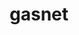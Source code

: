 ---
title: "gasnet"
layout: cache
categories: [package, develop]
meta: {"compilers": ["gcc@=11.4.0", "gcc@=9.4.0", "oneapi@=2024.2.1"], "num_specs": 30, "num_specs_by_stack": {"e4s": 12, "e4s-neoverse-v2": 1, "e4s-neoverse_v1": 2, "e4s-oneapi": 3, "e4s-power": 2, "e4s-rocm-external": 11, "root": 30}, "oss": ["ubuntu20.04", "ubuntu22.04"], "platforms": ["linux"], "stacks": ["e4s", "e4s-neoverse-v2", "e4s-neoverse_v1", "e4s-oneapi", "e4s-power", "e4s-rocm-external", "root"], "targets": ["neoverse_v1", "neoverse_v2", "ppc64le", "x86_64_v3"], "versions": ["2024.5.0", "2025.2.0-snapshot"]}
spec_details: [{"compiler": "gcc@=11.4.0", "hash": "36uzunidiozizgnydrhw3cvp6w5vq4m3", "os": "ubuntu22.04", "platform": "linux", "size": "-", "stacks": ["e4s-rocm-external", "root"], "target": "x86_64_v3", "variants": ["amdgpu_target=gfx90a", "build_system=generic", "conduits=smp", "~cuda", "~debug", "~level_zero", "+rocm"], "versions": ["2025.2.0-snapshot"]}, {"compiler": "gcc@=11.4.0", "hash": "3suubyjtan55w4pkswhrm46pimrfn426", "os": "ubuntu22.04", "platform": "linux", "size": "-", "stacks": ["e4s-neoverse_v1", "root"], "target": "neoverse_v1", "variants": ["build_system=generic", "conduits=smp", "~cuda", "~debug", "~level_zero", "~rocm"], "versions": ["2024.5.0"]}, {"compiler": "oneapi@=2024.2.1", "hash": "6aa3v3y3d4fvmur743ceifmfj6mn6pt6", "os": "ubuntu22.04", "platform": "linux", "size": "-", "stacks": ["e4s-oneapi", "root"], "target": "x86_64_v3", "variants": ["build_system=generic", "conduits=smp", "~cuda", "~debug", "~level_zero", "~rocm"], "versions": ["2025.2.0-snapshot"]}, {"compiler": "gcc@=11.4.0", "hash": "aub6nckhnxsyky4tqsrnjze2457k7m5i", "os": "ubuntu22.04", "platform": "linux", "size": "-", "stacks": ["e4s-rocm-external", "root"], "target": "x86_64_v3", "variants": ["amdgpu_target=gfx90a", "build_system=generic", "conduits=smp", "~cuda", "~debug", "~level_zero", "+rocm"], "versions": ["2025.2.0-snapshot"]}, {"compiler": "gcc@=11.4.0", "hash": "bwbnozlb654yb3leh2b3m3lfz4jz4lru", "os": "ubuntu22.04", "platform": "linux", "size": "-", "stacks": ["e4s", "root"], "target": "x86_64_v3", "variants": ["build_system=generic", "conduits=smp", "~cuda", "~debug", "~level_zero", "~rocm"], "versions": ["2025.2.0-snapshot"]}, {"compiler": "gcc@=11.4.0", "hash": "eqvngzxeplulfpp4gg64vv3uwf6iq34e", "os": "ubuntu22.04", "platform": "linux", "size": "-", "stacks": ["e4s-rocm-external", "root"], "target": "x86_64_v3", "variants": ["amdgpu_target=gfx908", "build_system=generic", "conduits=smp", "~cuda", "~debug", "~level_zero", "+rocm"], "versions": ["2025.2.0-snapshot"]}, {"compiler": "gcc@=11.4.0", "hash": "et65q4y6uaqh4x5vw6hnuajlkf2mgbjz", "os": "ubuntu22.04", "platform": "linux", "size": "-", "stacks": ["e4s", "root"], "target": "x86_64_v3", "variants": ["amdgpu_target=gfx90a", "build_system=generic", "conduits=smp", "~cuda", "~debug", "~level_zero", "+rocm"], "versions": ["2025.2.0-snapshot"]}, {"compiler": "oneapi@=2024.2.1", "hash": "fqg5phs2ksqxlaan3ggxnpixquo5yuw4", "os": "ubuntu22.04", "platform": "linux", "size": "-", "stacks": ["e4s-oneapi", "root"], "target": "x86_64_v3", "variants": ["build_system=generic", "conduits=none", "~cuda", "~debug", "~level_zero", "~rocm"], "versions": ["2024.5.0"]}, {"compiler": "gcc@=11.4.0", "hash": "g2a2awoxco34an6dfk62panbwabxe2tj", "os": "ubuntu22.04", "platform": "linux", "size": "-", "stacks": ["e4s-rocm-external", "root"], "target": "x86_64_v3", "variants": ["amdgpu_target=gfx908", "build_system=generic", "conduits=smp", "~cuda", "~debug", "~level_zero", "+rocm"], "versions": ["2025.2.0-snapshot"]}, {"compiler": "gcc@=11.4.0", "hash": "hvpufzxmy46hbike33zswzs7lrzmpfwi", "os": "ubuntu22.04", "platform": "linux", "size": "-", "stacks": ["e4s-rocm-external", "root"], "target": "x86_64_v3", "variants": ["amdgpu_target=gfx90a", "build_system=generic", "conduits=smp", "~cuda", "~debug", "~level_zero", "+rocm"], "versions": ["2025.2.0-snapshot"]}, {"compiler": "gcc@=11.4.0", "hash": "j5yedzvk6a7znrn2n5lnrdzgdfzumue3", "os": "ubuntu22.04", "platform": "linux", "size": "-", "stacks": ["e4s", "root"], "target": "x86_64_v3", "variants": ["amdgpu_target=gfx90a", "build_system=generic", "conduits=smp", "~cuda", "~debug", "~level_zero", "+rocm"], "versions": ["2025.2.0-snapshot"]}, {"compiler": "gcc@=11.4.0", "hash": "j6m6cy34c4dci5gyutb5wxkt4gviyyap", "os": "ubuntu22.04", "platform": "linux", "size": "-", "stacks": ["e4s", "root"], "target": "x86_64_v3", "variants": ["amdgpu_target=gfx90a", "build_system=generic", "conduits=smp", "~cuda", "~debug", "~level_zero", "+rocm"], "versions": ["2025.2.0-snapshot"]}, {"compiler": "gcc@=11.4.0", "hash": "j7ebo25mmm5jazk6ftobabk3ltmbpwnq", "os": "ubuntu22.04", "platform": "linux", "size": "-", "stacks": ["e4s", "root"], "target": "x86_64_v3", "variants": ["amdgpu_target=gfx90a", "build_system=generic", "conduits=smp", "~cuda", "~debug", "~level_zero", "+rocm"], "versions": ["2025.2.0-snapshot"]}, {"compiler": "gcc@=11.4.0", "hash": "k6n4lvdow3rv57umkxbtjgijdmwcd5vv", "os": "ubuntu22.04", "platform": "linux", "size": "-", "stacks": ["e4s-neoverse_v1", "root"], "target": "neoverse_v1", "variants": ["build_system=generic", "conduits=none", "~cuda", "~debug", "~level_zero", "~rocm"], "versions": ["2024.5.0"]}, {"compiler": "gcc@=11.4.0", "hash": "kred3vssnmu2ky32lkxhpmh6rc7gurr4", "os": "ubuntu22.04", "platform": "linux", "size": "-", "stacks": ["e4s", "e4s-rocm-external", "root"], "target": "x86_64_v3", "variants": ["build_system=generic", "conduits=none", "~cuda", "~debug", "~level_zero", "~rocm"], "versions": ["2024.5.0"]}, {"compiler": "gcc@=11.4.0", "hash": "liksoaiqq6tqkekd4mj3rksneod6rhpm", "os": "ubuntu22.04", "platform": "linux", "size": "-", "stacks": ["e4s-rocm-external", "root"], "target": "x86_64_v3", "variants": ["amdgpu_target=gfx90a", "build_system=generic", "conduits=smp", "~cuda", "~debug", "~level_zero", "+rocm"], "versions": ["2025.2.0-snapshot"]}, {"compiler": "gcc@=11.4.0", "hash": "ody2tmcmqejhm5z3mar3jcwnbfl737gy", "os": "ubuntu22.04", "platform": "linux", "size": "-", "stacks": ["e4s", "root"], "target": "x86_64_v3", "variants": ["amdgpu_target=gfx90a", "build_system=generic", "conduits=smp", "~cuda", "~debug", "~level_zero", "+rocm"], "versions": ["2025.2.0-snapshot"]}, {"compiler": "gcc@=11.4.0", "hash": "ou247sbudjchty63rysj24td22qf74xq", "os": "ubuntu22.04", "platform": "linux", "size": "-", "stacks": ["e4s", "root"], "target": "x86_64_v3", "variants": ["amdgpu_target=gfx90a", "build_system=generic", "conduits=smp", "~cuda", "~debug", "~level_zero", "+rocm"], "versions": ["2025.2.0-snapshot"]}, {"compiler": "gcc@=11.4.0", "hash": "prv226lb2whenfbhv7ufyrdmdbvyhr3w", "os": "ubuntu22.04", "platform": "linux", "size": "-", "stacks": ["e4s", "root"], "target": "x86_64_v3", "variants": ["build_system=generic", "conduits=smp", "~cuda", "~debug", "~level_zero", "~rocm"], "versions": ["2025.2.0-snapshot"]}, {"compiler": "gcc@=11.4.0", "hash": "quxwghvbqi4rermahfvdkhvntm5wufaq", "os": "ubuntu22.04", "platform": "linux", "size": "-", "stacks": ["e4s-rocm-external", "root"], "target": "x86_64_v3", "variants": ["amdgpu_target=gfx908", "build_system=generic", "conduits=smp", "~cuda", "~debug", "~level_zero", "+rocm"], "versions": ["2025.2.0-snapshot"]}, {"compiler": "gcc@=11.4.0", "hash": "r7jq56swmetu3zhex2ndeshrh6b4yset", "os": "ubuntu22.04", "platform": "linux", "size": "-", "stacks": ["e4s-rocm-external", "root"], "target": "x86_64_v3", "variants": ["amdgpu_target=gfx908", "build_system=generic", "conduits=smp", "~cuda", "~debug", "~level_zero", "+rocm"], "versions": ["2025.2.0-snapshot"]}, {"compiler": "gcc@=11.4.0", "hash": "s72armvseh2qhzq5oi3g6hpvpjpmp7g7", "os": "ubuntu22.04", "platform": "linux", "size": "-", "stacks": ["e4s-rocm-external", "root"], "target": "x86_64_v3", "variants": ["amdgpu_target=gfx90a", "build_system=generic", "conduits=smp", "~cuda", "~debug", "~level_zero", "+rocm"], "versions": ["2025.2.0-snapshot"]}, {"compiler": "gcc@=9.4.0", "hash": "sdphljlrgkk24qwxofffckypz2gtw2dt", "os": "ubuntu20.04", "platform": "linux", "size": "-", "stacks": ["e4s-power", "root"], "target": "ppc64le", "variants": ["build_system=generic", "conduits=smp", "~cuda", "~debug", "~level_zero", "~rocm"], "versions": ["2024.5.0"]}, {"compiler": "gcc@=11.4.0", "hash": "shllegzbx2uoaijt6m2475o4ivf2gag4", "os": "ubuntu22.04", "platform": "linux", "size": "-", "stacks": ["e4s-neoverse-v2", "root"], "target": "neoverse_v2", "variants": ["build_system=generic", "conduits=none", "~cuda", "~debug", "~level_zero", "~rocm"], "versions": ["2024.5.0"]}, {"compiler": "gcc@=11.4.0", "hash": "t7fkxulxfsx5aftgmwt6nz36lynvhuwa", "os": "ubuntu22.04", "platform": "linux", "size": "-", "stacks": ["e4s", "root"], "target": "x86_64_v3", "variants": ["amdgpu_target=gfx90a", "build_system=generic", "conduits=smp", "~cuda", "~debug", "~level_zero", "+rocm"], "versions": ["2025.2.0-snapshot"]}, {"compiler": "gcc@=11.4.0", "hash": "uue6lvbmdyuqwkdmu2qnqopy2meejs5b", "os": "ubuntu22.04", "platform": "linux", "size": "-", "stacks": ["e4s-rocm-external", "root"], "target": "x86_64_v3", "variants": ["amdgpu_target=gfx908", "build_system=generic", "conduits=smp", "~cuda", "~debug", "~level_zero", "+rocm"], "versions": ["2025.2.0-snapshot"]}, {"compiler": "gcc@=11.4.0", "hash": "vc77lnp2gqm6sket5bwpmo4z2vjfq6b6", "os": "ubuntu22.04", "platform": "linux", "size": "-", "stacks": ["e4s", "root"], "target": "x86_64_v3", "variants": ["amdgpu_target=gfx90a", "build_system=generic", "conduits=smp", "~cuda", "~debug", "~level_zero", "+rocm"], "versions": ["2025.2.0-snapshot"]}, {"compiler": "gcc@=9.4.0", "hash": "vigzeuoltejesfkjmxh4dvz3h4ubvejs", "os": "ubuntu20.04", "platform": "linux", "size": "-", "stacks": ["e4s-power", "root"], "target": "ppc64le", "variants": ["build_system=generic", "conduits=none", "~cuda", "~debug", "~level_zero", "~rocm"], "versions": ["2024.5.0"]}, {"compiler": "oneapi@=2024.2.1", "hash": "wpb2u3ffqxbkddsipsgidmhntr2djhte", "os": "ubuntu22.04", "platform": "linux", "size": "-", "stacks": ["e4s-oneapi", "root"], "target": "x86_64_v3", "variants": ["build_system=generic", "conduits=smp", "~cuda", "~debug", "~level_zero", "~rocm"], "versions": ["2025.2.0-snapshot"]}, {"compiler": "gcc@=11.4.0", "hash": "ypx7fxoogfofjq4cfgl4sciuj2lgb46l", "os": "ubuntu22.04", "platform": "linux", "size": "-", "stacks": ["e4s", "root"], "target": "x86_64_v3", "variants": ["amdgpu_target=gfx90a", "build_system=generic", "conduits=smp", "~cuda", "~debug", "~level_zero", "+rocm"], "versions": ["2025.2.0-snapshot"]}]
---